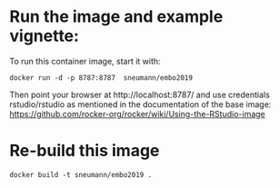 # Run the image and example vignette:
To run this container image, start it with:

```
docker run -d -p 8787:8787  sneumann/embo2019 
```

Then point your browser at http://localhost:8787/
and use credentials rstudio/rstudio
as mentioned in the documentation 
of the base image: https://github.com/rocker-org/rocker/wiki/Using-the-RStudio-image

# Re-build this image

```
docker build -t sneumann/embo2019 .
```

